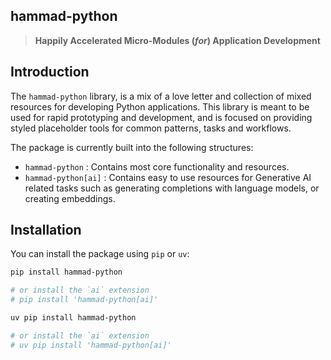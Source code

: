 ## hammad-python

> __Happily Accelerated Micro-Modules (_for_) Application Development__

## Introduction

The `hammad-python` library, is a mix of a love letter and collection of mixed resources for
developing Python applications. This library is meant to be used for rapid prototyping and
development, and is focused on providing styled placeholder tools for common patterns, tasks
and workflows.

The package is currently built into the following structures:

- `hammad-python` : Contains most core functionality and resources.
- `hammad-python[ai]` : Contains easy to use resources for Generative AI related tasks such as
   generating completions with language models, or creating embeddings.

## Installation

You can install the package using `pip` or `uv`:

```bash
pip install hammad-python

# or install the `ai` extension
# pip install 'hammad-python[ai]'
```

```bash
uv pip install hammad-python

# or install the `ai` extension
# uv pip install 'hammad-python[ai]'
```